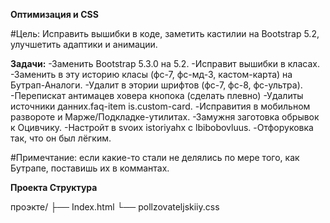  __Оптимизация и CSS__

#Цель:
Исправить вышибки в коде, заметить кастилии на Bootstrap 5.2, улучшетить адаптики и анимации.

__Задачи:__
 -Заменить Bootstrap 5.3.0 на 5.2.
 -Исправит вышибки в класах.
 -Заменить в эту историю класы (фс-7, фс-мд-3, кастом-карта) на Бутрап-Аналоги.
 -Удалит в этории шрифтов (фс-7, фс-8, фс-ультра). 
 -Перепискат антимацев ховера кнопока (сделать плевно)
 -Удалиты источники данних.faq-item is.custom-card.
 -Исправития в мобильном развороте и Марже/Подкладке-утилитах.
 -Замужня заготовка обрывок к Оцивчику. 
 -Настройт в svoих istoriyahх с lbibobovluus.
 -Отфоруковка так, что он был лёгким. 

#Примечтание: если какие-то стали не делялись по мере того, как Бутрапе, поставишь их в коммантах.

__Проекта Структура__

проэкте/
 ├── Index.html
 └── pollzovateljskiiy.css
